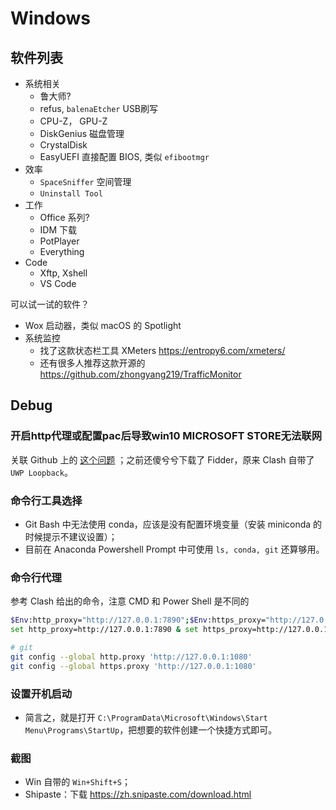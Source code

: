 # Windows

## 软件列表

- 系统相关
  - 鲁大师?
  - refus, `balenaEtcher` USB刷写
  - CPU-Z， GPU-Z
  - DiskGenius 磁盘管理
  - CrystalDisk
  - EasyUEFI 直接配置 BIOS, 类似 `efibootmgr`
- 效率
  - `SpaceSniffer` 空间管理
  - `Uninstall Tool`
- 工作
  - Office 系列?
  - IDM 下载
  - PotPlayer
  - Everything
- Code
  - Xftp, Xshell
  - VS Code

可以试一试的软件？

- Wox 启动器，类似 macOS 的 Spotlight
- 系统监控
  - 找了这款状态栏工具 XMeters <https://entropy6.com/xmeters/>
  - 还有很多人推荐这款开源的 <https://github.com/zhongyang219/TrafficMonitor>

## Debug

### 开启http代理或配置pac后导致win10 MICROSOFT STORE无法联网

关联 Github 上的 [这个问题](https://github.com/2dust/v2rayN/issues/1083) ；之前还傻兮兮下载了 Fidder，原来 Clash 自带了 `UWP Loopback`。

### 命令行工具选择

- Git Bash 中无法使用 conda，应该是没有配置环境变量（安装 miniconda 的时候提示不建议设置）；
- 目前在 Anaconda Powershell Prompt 中可使用 `ls, conda, git` 还算够用。

### 命令行代理

参考 Clash 给出的命令，注意 CMD 和 Power Shell 是不同的

```bash
$Env:http_proxy="http://127.0.0.1:7890";$Env:https_proxy="http://127.0.0.1:7890"
set http_proxy=http://127.0.0.1:7890 & set https_proxy=http://127.0.0.1:7890

# git
git config --global http.proxy 'http://127.0.0.1:1080'
git config --global https.proxy 'http://127.0.0.1:1080'
```

### 设置开机启动

- 简言之，就是打开 `C:\ProgramData\Microsoft\Windows\Start Menu\Programs\StartUp`，把想要的软件创建一个快捷方式即可。

### 截图

- Win 自带的 `Win+Shift+S`；
- Shipaste：下载 <https://zh.snipaste.com/download.html>

